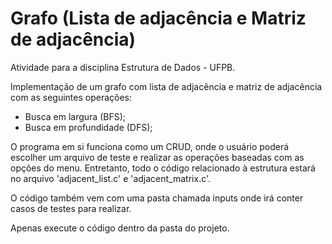# Grafo (Lista de adjacência e Matriz de adjacência)

Atividade para a disciplina Estrutura de Dados - UFPB.

Implementação de um grafo com lista de adjacência e matriz de adjacência com as seguintes operações:

- Busca em largura (BFS);
- Busca em profundidade (DFS);

O programa em si funciona como um CRUD, onde o usuário poderá escolher um arquivo de teste e realizar as operações baseadas com as opções do menu. Entretanto, todo o código relacionado à estrutura estará no arquivo 'adjacent_list.c' e 'adjacent_matrix.c'.

O código também vem com uma pasta chamada inputs onde irá conter casos de testes para realizar. 

Apenas execute o código dentro da pasta do projeto.